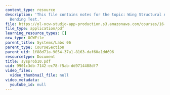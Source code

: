 ```yaml
---
content_type: resource
description: 'This file contains notes for the topic: Wing Structural Analysis and
  Bending Test.'
file: https://ol-ocw-studio-app-production.s3.amazonaws.com/courses/16-01-unified-engineering-i-ii-iii-iv-fall-2005-spring-2006/9901c3db7142ec78f5abdd9714488df7_sysprob10.pdf
file_type: application/pdf
learning_resource_types: []
ocw_type: OCWFile
parent_title: Systems/Labs 06
parent_type: CourseSection
parent_uid: 1f88d71a-9054-37a1-8163-daf60a1dd696
resourcetype: Document
title: sysprob10.pdf
uid: 9901c3db-7142-ec78-f5ab-dd9714488df7
video_files:
  video_thumbnail_file: null
video_metadata:
  youtube_id: null
---
```


